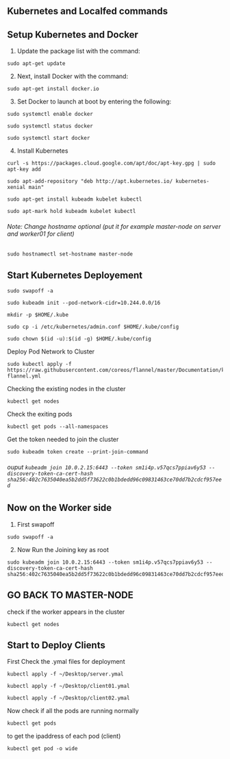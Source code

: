 ## Kubernetes and Localfed commands
## Setup Kubernetes and Docker

1. Update the package list with the command:

```
sudo apt-get update
```
2. Next, install Docker with the command:
```
sudo apt-get install docker.io
```
3. Set Docker to launch at boot by entering the following:
```
sudo systemctl enable docker
```
```
sudo systemctl status docker
```
```
sudo systemctl start docker
```
4. Install Kubernetes
```
curl -s https://packages.cloud.google.com/apt/doc/apt-key.gpg | sudo apt-key add
```
```
sudo apt-add-repository "deb http://apt.kubernetes.io/ kubernetes-xenial main"
```
```
sudo apt-get install kubeadm kubelet kubectl
```
```
sudo apt-mark hold kubeadm kubelet kubectl
```
###### Note: Change hostname optional (put it for example master-node on server and worker01 for client)
```
sudo hostnamectl set-hostname master-node
```
## Start Kubernetes Deployement
```
sudo swapoff -a
```
```
sudo kubeadm init --pod-network-cidr=10.244.0.0/16
```
```
mkdir -p $HOME/.kube
```
```
sudo cp -i /etc/kubernetes/admin.conf $HOME/.kube/config
```
```
sudo chown $(id -u):$(id -g) $HOME/.kube/config
```
Deploy Pod Network to Cluster
```
sudo kubectl apply -f https://raw.githubusercontent.com/coreos/flannel/master/Documentation/kube-flannel.yml
```
Checking the existing nodes in the cluster
```
kubectl get nodes
```
Check the exiting pods
```
kubectl get pods --all-namespaces
```
Get the token needed to join the cluster
```
sudo kubeadm token create --print-join-command
```
###### ouput `kubeadm join 10.0.2.15:6443 --token sm1i4p.v57qcs7ppiav6y53 --discovery-token-ca-cert-hash sha256:402c7635040ea5b2dd5f73622c0b1bdedd96c09831463ce70dd7b2cdcf957eed`
## Now on the Worker side
1. First swapoff
```
sudo swapoff -a
```
2. Now Run the Joining key as root
```
sudo kubeadm join 10.0.2.15:6443 --token sm1i4p.v57qcs7ppiav6y53 --discovery-token-ca-cert-hash sha256:402c7635040ea5b2dd5f73622c0b1bdedd96c09831463ce70dd7b2cdcf957eed 
```
## GO BACK TO MASTER-NODE
check if the worker appears in the cluster
```
kubectl get nodes
```
## Start to Deploy Clients
First Check the .ymal files for deployment
```
kubectl apply -f ~/Desktop/server.ymal
```
```
kubectl apply -f ~/Desktop/client01.ymal
```
```
kubectl apply -f ~/Desktop/client02.ymal
```
Now check if all the pods are running normally
```
kubectl get pods
```
to get the ipaddress of each pod (client)
```
kubectl get pod -o wide

```
